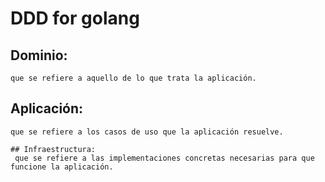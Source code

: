 # DDD for golang


   ## Dominio:
    que se refiere a aquello de lo que trata la aplicación.

   ##  Aplicación:
    que se refiere a los casos de uso que la aplicación resuelve.

    ## Infraestructura:
     que se refiere a las implementaciones concretas necesarias para que funcione la aplicación.
